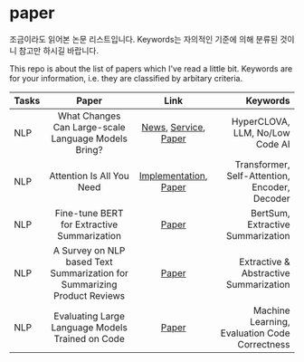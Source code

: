 # paper
조금이라도 읽어본 논문 리스트입니다. Keywords는 자의적인 기준에 의해 분류된 것이니 참고만 하시길 바랍니다.

This repo is about the list of papers which I've read a little bit. Keywords are for your information, i.e. they are classified by arbitary criteria.

| Tasks | Paper | Link | Keywords |
|:---------------|:-------------:|:-------------:|-------------:|
| NLP | What Changes Can Large-scale Language Models Bring? |[News](https://zdnet.co.kr/view/?no=20220128154803), [Service](https://www.ncloud.com/product/aiService/clovaStudio), [Paper](https://arxiv.org/pdf/2109.04650.pdf)|HyperCLOVA, LLM, No/Low Code AI|
| NLP | Attention Is All You Need |[Implementation](https://nlp.seas.harvard.edu/2018/04/03/attention.html), [Paper](https://arxiv.org/pdf/1706.03762.pdf)|Transformer, Self-Attention, Encoder, Decoder|
| NLP | Fine-tune BERT for Extractive Summarization |[Paper](https://arxiv.org/pdf/1903.10318.pdf)|BertSum, Extractive Summarization|
| NLP | A Survey on NLP based Text Summarization for Summarizing Product Reviews |[Paper](https://ieeexplore.ieee.org/document/9183355/keywords#keywords)|Extractive & Abstractive Summarization|
| NLP | Evaluating Large Language Models Trained on Code |[Paper](https://arxiv.org/pdf/2107.03374.pdf)|Machine Learning, Evaluation Code Correctness|

